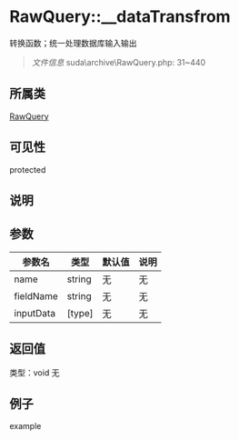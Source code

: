 # RawQuery::__dataTransfrom
转换函数；统一处理数据库输入输出
> *文件信息* suda\archive\RawQuery.php: 31~440
## 所属类 

[RawQuery](../RawQuery.md)

## 可见性

  protected  
## 说明



## 参数

| 参数名 | 类型 | 默认值 | 说明 |
|--------|-----|-------|-------|
| name |  string | 无 | 无 |
| fieldName |  string | 无 | 无 |
| inputData |  [type] | 无 | 无 |

## 返回值
类型：void
无

## 例子

example